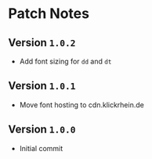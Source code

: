 # Patch Notes

## Version `1.0.2`

- Add font sizing for `dd` and `dt`

## Version `1.0.1`

- Move font hosting to cdn.klickrhein.de

## Version `1.0.0`

- Initial commit
